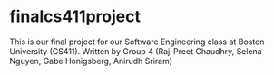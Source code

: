 # finalcs411project
This is our final project for our Software Engineering class at Boston University (CS411).
Written by Group 4 (Raj-Preet Chaudhry, Selena Nguyen, Gabe Honigsberg, Anirudh Sriram)
